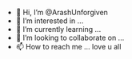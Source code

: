- 👋 Hi, I’m @ArashUnforgiven
- 👀 I’m interested in ...
- 🌱 I’m currently learning ...
- 💞️ I’m looking to collaborate on ...
- 📫 How to reach me ...
love u all
<!---
ArashUnforgiven/ArashUnforgiven is a ✨ special ✨ repository because its `README.md` (this file) appears on your GitHub profile.
You can click the Preview link to take a look at your changes.
--->
